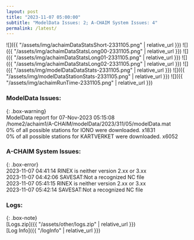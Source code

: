 ```yaml
---
layout: post
title: "2023-11-07 05:00:00"
subtitle: "ModelData Issues: 2; A-CHAIM System Issues: 4"
permalink: /latest/
---
```


![]({{ "/assets/img/achaimDataStatsShort-2331105.png" | relative_url }})
![]({{ "/assets/img/achaimDataStatsLong00-2331105.png" | relative_url }})
![]({{ "/assets/img/achaimDataStatsLong01-2331105.png" | relative_url }})
![]({{ "/assets/img/achaimDataStatsLong02-2331105.png" | relative_url }})
![]({{ "/assets/img/modelDataDataStats-2331105.png" | relative_url }})
![]({{ "/assets/img/modelDataStationStats-2331105.png" | relative_url }})
![]({{ "/assets/img/achaimRunTime-2331105.png" | relative_url }})


### ModelData Issues:  
  
{: .box-warning}  
 ModelData report for 07-Nov-2023 05:15:08   
 /home2/achaim1/A-CHAIM/modelData/2023/311/05/modelData.mat   
 0% of all possible stations for IONO were downloaded. x1831   
 0% of all possible stations for KARTVERKET were downloaded. x6052   
  
### A-CHAIM System Issues:  
  
{: .box-error}  
2023-11-07 04:41:14 RINEX is neither version 2.xx or 3.xx  
2023-11-07 04:42:06 SAVESAT:Not a recognized NC file  
2023-11-07 05:41:15 RINEX is neither version 2.xx or 3.xx  
2023-11-07 05:42:14 SAVESAT:Not a recognized NC file  

### Logs:  
  
{: .box-note}  
[Logs.zip]({{ "/assets/other/logs.zip" | relative_url }})  
[Log Info]({{ "/logInfo" | relative_url }})  
